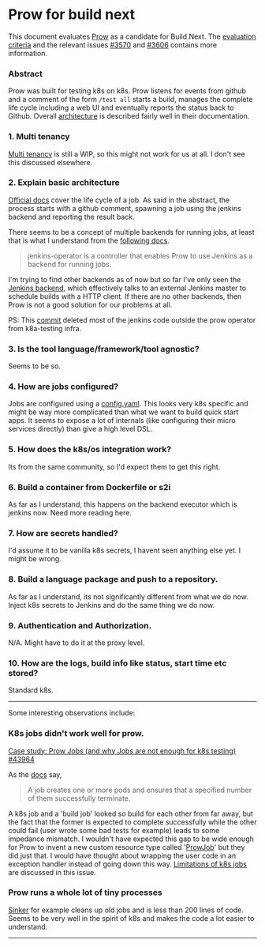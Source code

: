 # Prow for build next

This document evaluates [Prow][prow] as a candidate for Build.Next. The
[evaluation criteria][criteria] and the relevant issues [#3570][3570] and
[#3606][3606] contains more information.

### Abstract

Prow was built for testing k8s on k8s. Prow listens for events from github and a
comment of the form `/test all` starts a build, manages the complete life cycle
including a web UI and eventually reports the status back to Github. Overall
[architecture][architecture] is described fairly well in their documentation.

### 1. Multi tenancy

[Multi tenancy][multi-tenancy] is still a WIP, so this might not work for us at
all. I don't see this discussed elsewhere.

### 2. Explain basic architecture

[Official docs][architecture] cover the life cycle of a job. As said in the
abstract, the process starts with a github comment, spawning a job using the
jenkins backend and reporting the result back.

There seems to be a concept of multiple backends for running jobs, at least that
is what I understand from the [following docs][jenkins-operator].

> jenkins-operator is a controller that enables Prow to use Jenkins as a backend
> for running jobs.

I'm trying to find other backends as of now but so far I've only seen the
[Jenkins backend][jenkins-backend], which effectively talks to an external
Jenkins master to schedule builds with a HTTP client. If there are no other
backends, then Prow is not a good solution for our problems at all.

PS: This [commit][rm-jenkins] deleted most of the jenkins code outside the prow
operator from k8a-testing infra.

### 3. Is the tool language/framework/tool agnostic?

Seems to be so.

### 4. How are jobs configured?

Jobs are configured using a [config.yaml][config.yaml]. This looks very k8s
specific and might be way more complicated than what we want to build quick
start apps. It seems to expose a lot of internals (like configuring their micro
services directly) than give a high level DSL.

### 5. How does the k8s/os integration work?

Its from the same community, so I'd expect them to get this right.

### 6. Build a container from Dockerfile or s2i

As far as I understand, this happens on the backend executor which is jenkins
now. Need more reading here.

### 7. How are secrets handled?

I'd assume it to be vanilla k8s secrets, I havent seen anything else yet. I
might be wrong.

### 8. Build a language package and push to a repository.

As far as I understand, its not significantly different from what we do now.
Inject k8s secrets to Jenkins and do the same thing we do now.

### 9. Authentication and Authorization.

N/A. Might have to do it at the proxy level.

### 10. How are the logs, build info like status, start time etc stored?

Standard k8s.

---

Some interesting observations include:

### K8s jobs didn't work well for prow.

[Case study: Prow Jobs (and why Jobs are not enough for k8s testing) #43964][case-study]

As the [docs][docs-concept-job] say,

> A job creates one or more pods and ensures that a specified number of them
> successfully terminate.

A k8s job and a 'build job' looked so build for each other from far away, but
the fact that the former is expected to complete successfully while the other
could fail (user wrote some bad tests for example) leads to some impedance
mismatch. I wouldn't have expected this gap to be wide enough for Prow to invent
a new custom resource type called '[ProwJob][prowjob]' but they did just that. I
would have thought about wrapping the user code in an exception handler instead
of going down this way. [Limitations of k8s jobs][limitations] are discussed in
this issue.

### Prow runs a whole lot of tiny processes

[Sinker][sinker] for example cleans up old jobs and is less than 200 lines of
code. Seems to be very well in the spirit of k8s and makes the code a lot easier
to understand.

---

[case-study]: https://github.com/kubernetes/kubernetes/issues/43964
[docs-concept-job]: https://kubernetes.io/docs/concepts/workloads/controllers/jobs-run-to-completion
[jenkins-operator]: https://github.com/kubernetes/test-infra/blob/master/prow/cmd/jenkins-operator/README.md
[jess]: https://blog.jessfraz.com/post/hard-multi-tenancy-in-kubernetes/
[limitations]: https://github.com/kubernetes/kubernetes/issues/30243
[multi-tenancy]: https://github.com/kubernetes/test-infra/issues/7803
[prowjob]: https://github.com/kubernetes/test-infra/blob/master/prow/kube/prowjob.go
[rm-jenkins]: https://github.com/kubernetes/test-infra/commit/0b54684aa811d2caf8fbf65d63294f36a8fd8668
[sinker]: https://github.com/kubernetes/test-infra/blob/master/prow/cmd/sinker/main.go
[jenkins-backend]: https://github.com/kubernetes/test-infra/blob/c8829eef589a044126289cb5b4dc8e85db3ea22f/prow/jenkins/jenkins.go
[prow]: https://github.com/kubernetes/test-infra/tree/master/prow
[criteria]: https://github.com/fabric8io/buildnext/blob/prow/Evaluation.md
[3570]: https://github.com/openshiftio/openshift.io/issues/3570
[3606]: https://github.com/openshiftio/openshift.io/issues/3606
[architecture]: https://github.com/kubernetes/test-infra/blob/master/prow/architecture.md
[config.yaml]: https://github.com/kubernetes/test-infra/blob/master/prow/config.yaml

